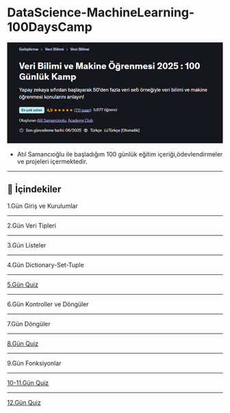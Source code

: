 # DataScience-MachineLearning-100DaysCamp

![Proje Görseli](https://github.com/berranuralinca/berranuralinca/raw/main/assets/100days.png)

-  Atıl Samancıoğlu ile başladığım 100 günlük eğitim içeriği,ödevlendirmeler ve projeleri içermektedir.

---

## 📌 İçindekiler

 1.Gün Giriş ve Kurulumlar
 
---

 2.Gün Veri Tipleri
 
---

 3.Gün Listeler
 
---

 4.Gün Dictionary-Set-Tuple
 
---

 [5.Gün Quiz](./5.Gun-Quiz.ipynb/)
 
---

 6.Gün Kontroller ve Döngüler

---

 7.Gün Döngüler

---

[8.Gün Quiz](./8.Gun-Quiz2.ipynb/)

---

 9.Gün Fonksiyonlar

---

[10-11.Gün Quiz](./Gun10-11.OOP-Siniflar/)

---

[12.Gün Quiz](./12.Gun-Quiz3.ipynb/)
